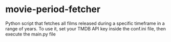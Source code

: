# movie-period-fetcher
Python script that fetches all films released during a specific timeframe in a range of years.
To use it, set your TMDB API key inside the conf.ini file, then execute the main.py file
